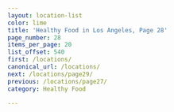 ```yaml
---
layout: location-list
color: lime
title: 'Healthy Food in Los Angeles, Page 28'
page_number: 28
items_per_page: 20
list_offset: 540
first: /locations/
canonical_url: /locations/
next: /locations/page29/
previous: /locations/page27/
category: Healthy Food

---
```

